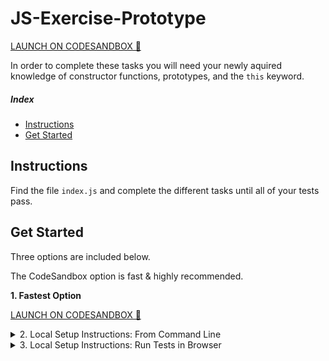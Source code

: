 # JS-Exercise-Prototype

[LAUNCH ON CODESANDBOX 🚀](https://codesandbox.io/s/github/LambdaSchool/JS-Exercise-Prototype)

In order to complete these tasks you will need your newly aquired knowledge of constructor functions, prototypes, and the `this` keyword.

##### Index

* [Instructions](#instructions)
* [Get Started](#get-started)

## Instructions

Find the file `index.js` and complete the different tasks until all of your tests pass.

## Get Started

Three options are included below.

The CodeSandbox option is fast & highly recommended.

**1. Fastest Option**

[LAUNCH ON CODESANDBOX 🚀](https://codesandbox.io/s/github/LambdaSchool/JS-Exercise-Prototype?previewwindow=tests)


<details>
  <summary>2. Local Setup Instructions: From Command Line</summary>

1. Fork & clone to your local computer
1. `cd` into your newly cloned repository
1. Install using `npm`
1. Run test command


```sh
git clone <insert your git clone url here>
cd <repo folder name>
npm install
npm run test:watch
```

</details>

<details>
  <summary>3. Local Setup Instructions: Run Tests in Browser</summary>

1. Fork & clone to your local computer
1. `cd` into your newly cloned repository
1. Install using `npm`
1. Run start command

```sh
git clone <insert your git clone url here>
cd <repo folder name>
npm install
npm start
```
</details>
